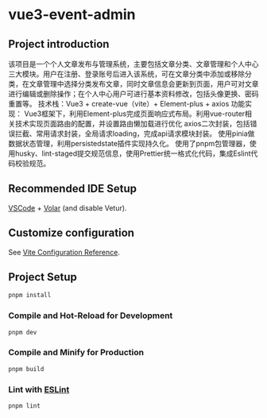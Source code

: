 # vue3-event-admin

## Project introduction
该项目是一个个人文章发布与管理系统，主要包括文章分类、文章管理和个人中心三大模块。用户在注册、登录账号后进入该系统，可在文章分类中添加或移除分类，在文章管理中选择分类发布文章，同时文章信息会更新到页面，用户可对文章进行编辑或删除操作；在个人中心用户可进行基本资料修改，包括头像更换、密码重置等。
技术栈：Vue3 + create-vue（vite）+ Element-plus + axios
功能实现：
Vue3框架下，利用Element-plus完成页面响应式布局。利用vue-router相关技术实现页面路由的配置，并设置路由懒加载进行优化
axios二次封装，包括错误拦截、常用请求封装，全局请求loading，完成api请求模块封装。
使用pinia做数据状态管理，利用persistedstate插件实现持久化。
使用了pnpm包管理器，使用husky、lint-staged提交规范信息，使用Prettier统一格式化代码，集成Eslint代码校验规范。

## Recommended IDE Setup

[VSCode](https://code.visualstudio.com/) + [Volar](https://marketplace.visualstudio.com/items?itemName=Vue.volar) (and disable Vetur).

## Customize configuration

See [Vite Configuration Reference](https://vitejs.dev/config/).

## Project Setup

```sh
pnpm install
```

### Compile and Hot-Reload for Development

```sh
pnpm dev
```

### Compile and Minify for Production

```sh
pnpm build
```

### Lint with [ESLint](https://eslint.org/)

```sh
pnpm lint
```
